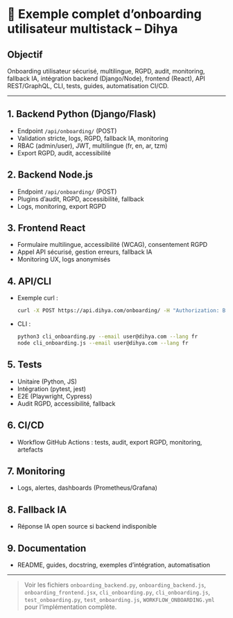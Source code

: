 # 🚀 Exemple complet d’onboarding utilisateur multistack – Dihya

## Objectif
Onboarding utilisateur sécurisé, multilingue, RGPD, audit, monitoring, fallback IA, intégration backend (Django/Node), frontend (React), API REST/GraphQL, CLI, tests, guides, automatisation CI/CD.

---

## 1. Backend Python (Django/Flask)
- Endpoint `/api/onboarding/` (POST)
- Validation stricte, logs, RGPD, fallback IA, monitoring
- RBAC (admin/user), JWT, multilingue (fr, en, ar, tzm)
- Export RGPD, audit, accessibilité

## 2. Backend Node.js
- Endpoint `/api/onboarding/` (POST)
- Plugins d’audit, RGPD, accessibilité, fallback
- Logs, monitoring, export RGPD

## 3. Frontend React
- Formulaire multilingue, accessibilité (WCAG), consentement RGPD
- Appel API sécurisé, gestion erreurs, fallback IA
- Monitoring UX, logs anonymisés

## 4. API/CLI
- Exemple curl :
  ```bash
  curl -X POST https://api.dihya.com/onboarding/ -H "Authorization: Bearer <token>" -d '{"email": "user@dihya.com", "lang": "fr"}'
  ```
- CLI :
  ```bash
  python3 cli_onboarding.py --email user@dihya.com --lang fr
  node cli_onboarding.js --email user@dihya.com --lang fr
  ```

## 5. Tests
- Unitaire (Python, JS)
- Intégration (pytest, jest)
- E2E (Playwright, Cypress)
- Audit RGPD, accessibilité, fallback

## 6. CI/CD
- Workflow GitHub Actions : tests, audit, export RGPD, monitoring, artefacts

## 7. Monitoring
- Logs, alertes, dashboards (Prometheus/Grafana)

## 8. Fallback IA
- Réponse IA open source si backend indisponible

## 9. Documentation
- README, guides, docstring, exemples d’intégration, automatisation

---

> Voir les fichiers `onboarding_backend.py`, `onboarding_backend.js`, `onboarding_frontend.jsx`, `cli_onboarding.py`, `cli_onboarding.js`, `test_onboarding.py`, `test_onboarding.js`, `WORKFLOW_ONBOARDING.yml` pour l’implémentation complète.
